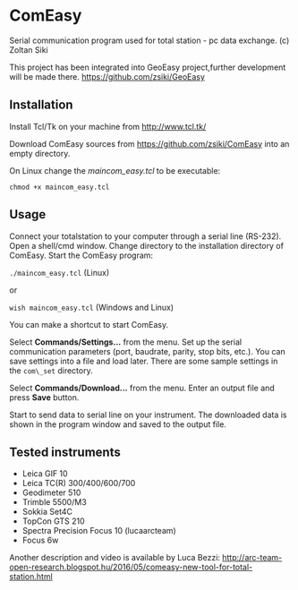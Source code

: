 # ComEasy
Serial communication program used for total station - pc data exchange.
(c) Zoltan Siki

This project has been integrated into GeoEasy project,further development will be made there.
https://github.com/zsiki/GeoEasy

## Installation
Install Tcl/Tk on your machine from http://www.tcl.tk/

Download ComEasy sources from https://github.com/zsiki/ComEasy into an empty
directory.

On Linux change the *maincom\_easy.tcl* to be executable:

`chmod +x maincom_easy.tcl`

## Usage
Connect your totalstation to your computer through a serial line (RS-232).
Open a shell/cmd window.
Change directory to the installation directory of ComEasy.
Start the ComEasy program:

`./maincom_easy.tcl` (Linux)

or

`wish maincom_easy.tcl` (Windows and Linux)

You can make a shortcut to start ComEasy.

Select **Commands/Settings...** from the menu.
Set up the serial communication parameters (port, baudrate, parity, stop bits, 
etc.). You can save settings into a file and load later. There are some
sample settings in the `com\_set` directory.

Select **Commands/Download...** from the menu. Enter an output file and press
**Save** button.

Start to send data to serial line on your instrument. The downloaded data is
shown in the program window and saved to the output file.

## Tested instruments
* Leica GIF 10
* Leica TC(R) 300/400/600/700
* Geodimeter 510
* Trimble 5500/M3
* Sokkia Set4C
* TopCon GTS 210
* Spectra Precision Focus 10 (lucaarcteam)
* Focus 6w

Another description and video is available by Luca Bezzi: http://arc-team-open-research.blogspot.hu/2016/05/comeasy-new-tool-for-total-station.html

